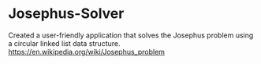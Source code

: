 # Josephus-Solver

Created a user-friendly application that solves the Josephus problem using a circular linked list data structure.
https://en.wikipedia.org/wiki/Josephus_problem
